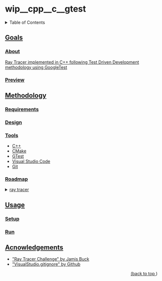 # wip__cpp__c__gtest
<a name="readme-top"></a>
<details>
    <summary>Table of Contents</summary>
    <ol>
        <li><a href="#goals">Goals</a>
            <ul>
                <li><a href="#about">About</li>
                <li><a href="#preview">Preview</li>
            </ul>
        </li>
        <li><a href="#methodology">Methodology</li>
          <ul>
            <li><a href="#requirements">Requirements</li>
            <li><a href="#design">Design</li>
            <li><a href="#tools">Tools</li>
            <li><a href="#roadmap">Roadmap</li>
          </ul>
        </li>
        <li><a href="#usage">Usage</a>
            <ul>
                <li><a href="#setup">Setup</li>
                <li><a href="#run">Run</li>
            </ul>
        </li>
        <li><a href="#acknowledgements">Acknowledgements</li>
    </ol>
</details>

## Goals
### About
Ray Tracer implemented in C++ following Test Driven Development methodology using GoogleTest
### Preview
## Methodology
### Requirements
### Design
### Tools
* C++
* CMake
* GTest
* Visual Studio Code
* Git
### Roadmap
<details>
<summary>ray tracer</summary>

- [x] Tuples & Vector & Point & Tuple Operations
- [x] Color & Color Operations
- [x] Canvas
- [x] Matrix & Transformations
- [x] Forms
    - [x] Sphere
    - [x] Plane
- [x] Ray Intersections
- [x] Simple Shadow/Silhouette Cast Render
- [x] Simple Shading Render
- [x] Simple Scene Render
</details>

## Usage
### Setup
### Run
## Acnowledgements
* "Ray Tracer Challenge" by Jamis Buck
* "VisualStudio.gitignore" by Github
<p align="right">(<a href="#readme-top">back to top </a>)</p>
